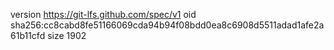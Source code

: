 version https://git-lfs.github.com/spec/v1
oid sha256:cc8cabd8fe51166069cda94b94f08bdd0ea8c6908d5511adad1afe2a61b11cfd
size 1902
